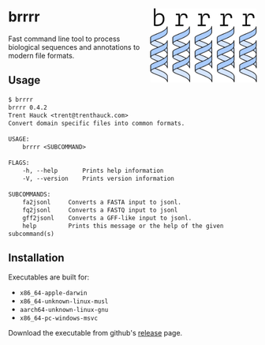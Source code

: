 # brrrr <a href='https://github.com/tshauck/brrrr'><img src='docs/brrrr-logo.png' align="right" height="150" /></a>

Fast command line tool to process biological sequences and annotations to modern
file formats.

## Usage

```console
$ brrrr
brrrr 0.4.2
Trent Hauck <trent@trenthauck.com>
Convert domain specific files into common formats.

USAGE:
    brrrr <SUBCOMMAND>

FLAGS:
    -h, --help       Prints help information
    -V, --version    Prints version information

SUBCOMMANDS:
    fa2jsonl     Converts a FASTA input to jsonl.
    fq2jsonl     Converts a FASTQ input to jsonl
    gff2jsonl    Converts a GFF-like input to jsonl.
    help         Prints this message or the help of the given subcommand(s)
```

## Installation

Executables are built for:

- `x86_64-apple-darwin`
- `x86_64-unknown-linux-musl`
- `aarch64-unknown-linux-gnu`
- `x86_64-pc-windows-msvc`

Download the executable from github's
[release](https://github.com/tshauck/brrrr/releases) page.
